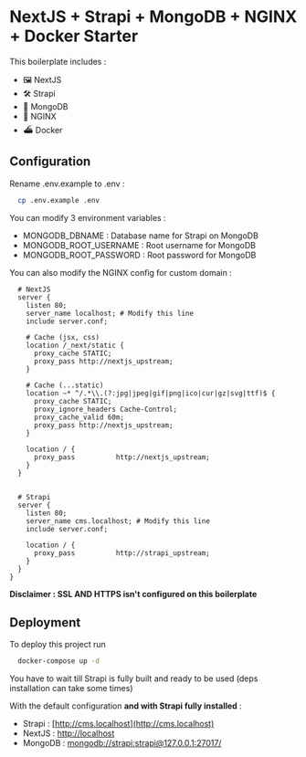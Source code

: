 
# NextJS + Strapi + MongoDB + NGINX + Docker Starter

This boilerplate includes :

- 🖼 NextJS
- 🛠 Strapi
- 🌱 MongoDB
- 🔗 NGINX
- ⛴ Docker

## Configuration

Rename .env.example to .env :
```bash
  cp .env.example .env
```

You can modify 3 environment variables :
- MONGODB_DBNAME : Database name for Strapi on MongoDB
- MONGODB_ROOT_USERNAME : Root username for MongoDB
- MONGODB_ROOT_PASSWORD : Root password for MongoDB

You can also modify the NGINX config for custom domain :

```
  # NextJS
  server {
    listen 80;
    server_name localhost; # Modify this line
    include server.conf;

    # Cache (jsx, css)
    location /_next/static {
      proxy_cache STATIC;
      proxy_pass http://nextjs_upstream;
    }

    # Cache (...static)
    location ~* ^/.*\\.(?:jpg|jpeg|gif|png|ico|cur|gz|svg|ttf)$ {
      proxy_cache STATIC;
      proxy_ignore_headers Cache-Control;
      proxy_cache_valid 60m;
      proxy_pass http://nextjs_upstream;
    }

    location / {
      proxy_pass          http://nextjs_upstream;
    }
  }


  # Strapi
  server {
    listen 80;
    server_name cms.localhost; # Modify this line
    include server.conf;
    
    location / {
      proxy_pass          http://strapi_upstream;
    }
  }
}
```

**Disclaimer : SSL AND HTTPS isn't configured on this boilerplate**

## Deployment

To deploy this project run

```bash
  docker-compose up -d
```

You have to wait till Strapi is fully built and ready to be used (deps installation can take some times)

With the default configuration **and with Strapi fully installed** :
 - Strapi : [http://cms.localhost](http://cms.localhost)
 - NextJS : [http://localhost](http://localhost)
 - MongoDB : [mongodb://strapi:strapi@127.0.0.1:27017/](mongodb://strapi:strapi@127.0.0.1:27017/)



